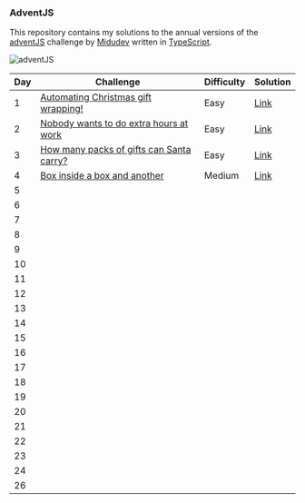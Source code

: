 ### AdventJS ###


This repository contains my solutions to the annual versions of the [adventJS](https://adventjs.dev/) challenge by [Midudev](https://midu.dev/) written in [TypeScript](https://www.typescriptlang.org/).

![adventJS](https://i.imgur.com/brfvaw1.jpg)


| Day |    Challenge   | Difficulty | Solution |
|-----|----------------|------------|----------|
| 1   | [Automating Christmas gift wrapping!](https://adventjs.dev/challenges/2022/1)  | Easy | [Link](https://github.com/aleecmp/adventjs/blob/main/src/2022%20Edition/Day%2001/main.ts)          |
| 2   | [Nobody wants to do extra hours at work](https://adventjs.dev/challenges/2022/2) | Easy | [Link](https://github.com/aleecmp/adventjs/blob/main/src/2022%20Edition/Day%2002/main.ts)       |
| 3   | [How many packs of gifts can Santa carry?](https://adventjs.dev/challenges/2022/3) | Easy | [Link](https://github.com/aleecmp/adventjs/blob/main/src/2022%20Edition/Day%2003/main.ts)         |
| 4   |      [Box inside a box and another](https://adventjs.dev/challenges/2022/4) | Medium |  [Link](https://github.com/aleecmp/adventjs/blob/main/src/2022%20Edition/Day%2004/main.ts)          |
| 5   |                |            |          |
| 6   |                |            |          |
| 7   |                |            |          |
| 8   |                |            |          |
| 9   |                |            |          |
| 10  |                |            |          |
| 11  |                |            |          |
| 12  |                |            |          |
| 13  |                |            |          |
| 14  |                |            |          |
| 15  |                |            |          |
| 16  |                |            |          |
| 17  |                |            |          |
| 18  |                |            |          |
| 19  |                |            |          |
| 20  |                |            |          |
| 21  |                |            |          |
| 22  |                |            |          |
| 23  |                |            |          |         
| 24  |                |            |          |
| 26  |                |            |          |
